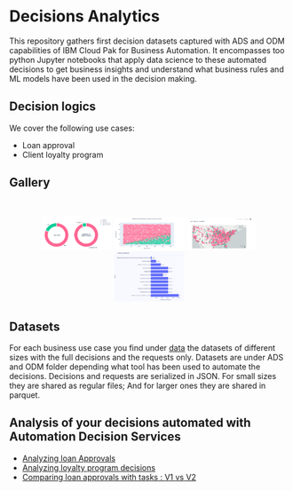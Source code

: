 # Decisions Analytics

This repository gathers first decision datasets captured with ADS and ODM capabilities of IBM Cloud Pak for Business Automation.
It encompasses too python Jupyter notebooks that apply data science to these automated decisions to get business insights and understand what business rules and ML models have been used in the decision making.

## Decision logics
We cover the following use cases:
   * Loan approval
   * Client loyalty program
   
## Gallery
&nbsp; &nbsp; &nbsp; &nbsp;
  
<p align="center">
  <img alt="loanapprovals.donuts" src="./docs/images/loanapprovals.donuts.png" width="25%">
  <img alt="loanapprovals.points" src="./docs/images/loanapprovals.points.png" width="25%">
  <img alt="loanapprovals.geolocation" src="./docs/images/loanapprovals.geolocation.png" width="25%">
  <img alt="loanapprovals.rulecoverage" src="./docs/images/loanapprovals.rulecoverage.png" width="25%">
</p>

## Datasets
For each business use case you find under [data](./data) the datasets of different sizes with the full decisions and the requests only.
Datasets are under ADS and ODM folder depending what tool has been used to automate the decisions.
Decisions and requests are serialized in JSON. For small sizes they are shared as regular files; And for larger ones they are shared in parquet. 

## Analysis of your decisions automated with Automation Decision Services
   * [Analyzing loan Approvals](https://nbviewer.org/github/DecisionsDev/decisions-analytics/blob/main/notebooks/ADS/ads-loanvalidation-analytics.ipynb)
   * [Analyzing loyalty program decisions](https://nbviewer.org/github/DecisionsDev/decisions-analytics/blob/main/notebooks/ADS/ads-loyaltyprogram-analytics.ipynb)
   * [Comparing loan approvals with tasks : V1 vs V2](https://nbviewer.org/github/DecisionsDev/decisions-analytics/blob/main/notebooks/ADS/ads-22.0.1-loanapprovalwithtasks-v1-vs-v2-5K.ipynb)


